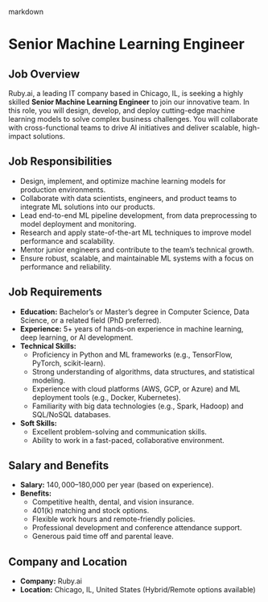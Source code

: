 markdown
# **Senior Machine Learning Engineer**

## **Job Overview**  
Ruby.ai, a leading IT company based in Chicago, IL, is seeking a highly skilled **Senior Machine Learning Engineer** to join our innovative team. In this role, you will design, develop, and deploy cutting-edge machine learning models to solve complex business challenges. You will collaborate with cross-functional teams to drive AI initiatives and deliver scalable, high-impact solutions.

## **Job Responsibilities**  
- Design, implement, and optimize machine learning models for production environments.  
- Collaborate with data scientists, engineers, and product teams to integrate ML solutions into our products.  
- Lead end-to-end ML pipeline development, from data preprocessing to model deployment and monitoring.  
- Research and apply state-of-the-art ML techniques to improve model performance and scalability.  
- Mentor junior engineers and contribute to the team’s technical growth.  
- Ensure robust, scalable, and maintainable ML systems with a focus on performance and reliability.  

## **Job Requirements**  
- **Education:** Bachelor’s or Master’s degree in Computer Science, Data Science, or a related field (PhD preferred).  
- **Experience:** 5+ years of hands-on experience in machine learning, deep learning, or AI development.  
- **Technical Skills:**  
  - Proficiency in Python and ML frameworks (e.g., TensorFlow, PyTorch, scikit-learn).  
  - Strong understanding of algorithms, data structures, and statistical modeling.  
  - Experience with cloud platforms (AWS, GCP, or Azure) and ML deployment tools (e.g., Docker, Kubernetes).  
  - Familiarity with big data technologies (e.g., Spark, Hadoop) and SQL/NoSQL databases.  
- **Soft Skills:**  
  - Excellent problem-solving and communication skills.  
  - Ability to work in a fast-paced, collaborative environment.  

## **Salary and Benefits**  
- **Salary:** $140,000–$180,000 per year (based on experience).  
- **Benefits:**  
  - Competitive health, dental, and vision insurance.  
  - 401(k) matching and stock options.  
  - Flexible work hours and remote-friendly policies.  
  - Professional development and conference attendance support.  
  - Generous paid time off and parental leave.  

## **Company and Location**  
- **Company:** Ruby.ai  
- **Location:** Chicago, IL, United States (Hybrid/Remote options available)